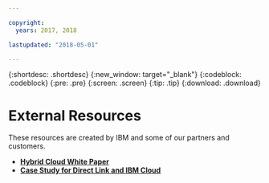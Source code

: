 ```yaml
---

copyright:
  years: 2017, 2018

lastupdated: "2018-05-01"

---
```


{:shortdesc: .shortdesc}
{:new_window: target="_blank"}
{:codeblock: .codeblock}
{:pre: .pre}
{:screen: .screen}
{:tip: .tip}
{:download: .download}

# External Resources

These resources are created by IBM and some of our partners and customers.

* [**Hybrid Cloud White Paper**](https://public.dhe.ibm.com/cloud/bluemix/network/direct-link/ibm-cloud-case-study.pdf)
* [**Case Study for Direct Link and IBM Cloud**](https://public.dhe.ibm.com/cloud/bluemix/network/direct-link/ibm-hybrid-cloud-whitepaper.pdf)

